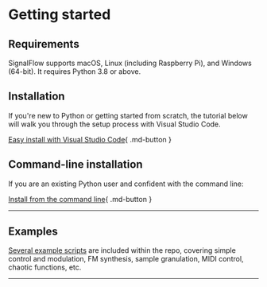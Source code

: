 # Getting started

## Requirements

SignalFlow supports macOS, Linux (including Raspberry Pi), and Windows (64-bit). It requires Python 3.8 or above.

## Installation

If you're new to Python or getting started from scratch, the tutorial below will walk you through the setup process with Visual Studio Code.

[Easy install with Visual Studio Code](easy.md){ .md-button }

## Command-line installation

If you are an existing Python user and confident with the command line:

[Install from the command line](command-line-generic.md){ .md-button }

---

## Examples

[Several example scripts](https://github.com/ideoforms/signalflow/tree/master/examples) are included within the repo, covering simple control and modulation, FM synthesis, sample granulation, MIDI control, chaotic functions, etc.

---
